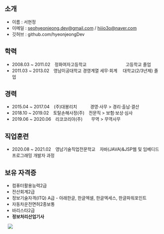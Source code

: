 ## 소개
* 이름 : 서현정
* 이메일 : seohyeonjeong.dev@gmail.com / hiiio3o@naver.com
* 깃허브 : github.com/hyeonjeongDev

## 학력
* 2008.03 ~ 2011.02　정화여자고등학교　　　　　　　　　고등학교 졸업
* 2011.03 ~ 2013.02　영남이공대학교 경영계열 세무·회계 　대학교(2/3년제) 졸업

## 경력
* 2015.04 ~ 2017.04　(주)대봉리치　　　경영·사무 > 경리·출납·결산
* 2018.10 ~ 2019.02　토탈손해사정(주)　전문직 > 보험·보상·심사
* 2019.06 ~ 2020.06　리코코리아(주)　　무역 > 무역사무

## 직업훈련
* 2020.08 ~ 2021.02　영남기술직업전문학교　자바(JAVA)&JSP웹 및 임베디드 프로그래밍 개발자 과정

## 보유 자격증
* 컴퓨터활용능력2급
* 전산회계2급
* 정보기술자격(ITQ) A급 - 아래한글, 한글엑셀, 한글엑세스, 한글파워포인트
* 자동차운전면허2종보통
* 바리스타2급
* __정보처리산업기사__

<a href="https://instagram.com/hiiio3o">
    <img 
        src="http://img.shields.io/badge/-Instagram-pink?style=flat&logo=Instagram&link=https://instagram.com/hiiio3o/"
        style="height : auto; margin-left : 10px; margin-right : 10px;"/>
</a>

<!--
**hyeonjeongDev/hyeonjeongDev** is a ✨ _special_ ✨ repository because its `README.md` (this file) appears on your GitHub profile.

Here are some ideas to get you started:

- 🔭 I’m currently working on ...
- 🌱 I’m currently learning ...
- 👯 I’m looking to collaborate on ...
- 🤔 I’m looking for help with ...
- 💬 Ask me about ...
- 📫 How to reach me: ...
- 😄 Pronouns: ...
- ⚡ Fun fact: ...
-->
